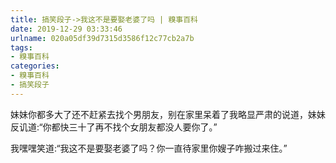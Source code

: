 ```yaml
---
title: 搞笑段子->我这不是要娶老婆了吗 | 糗事百科
date: 2019-12-29 03:33:46
urlname: 020a05df39d7315d3586f12c77cb2a7b
tags: 
- 糗事百科
categories:
- 糗事百科
- 搞笑段子
---
```

妹妹你都多大了还不赶紧去找个男朋友，别在家里呆着了我略显严肃的说道，妹妹反讥道:“你都快三十了再不找个女朋友都没人要你了。”

我嘿嘿笑道:“我这不是要娶老婆了吗？你一直待家里你嫂子咋搬过来住。”


